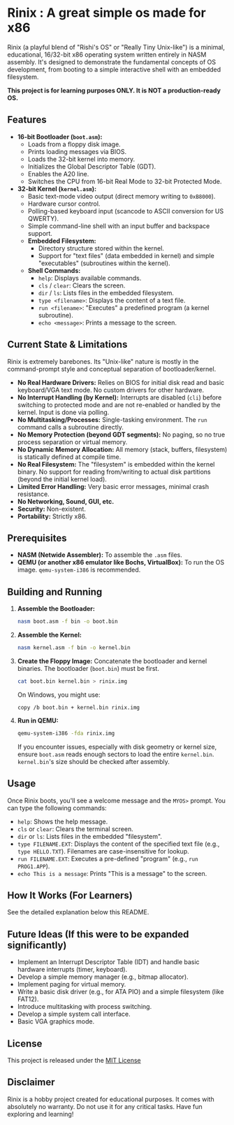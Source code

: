 # Rinix : A great simple os made for x86 

Rinix (a playful blend of "Rishi's OS" or "Really Tiny Unix-like") is a minimal, educational, 16/32-bit x86 operating system written entirely in NASM assembly. It's designed to demonstrate the fundamental concepts of OS development, from booting to a simple interactive shell with an embedded filesystem.

**This project is for learning purposes ONLY. It is NOT a production-ready OS.**

## Features

*   **16-bit Bootloader (`boot.asm`):**
    *   Loads from a floppy disk image.
    *   Prints loading messages via BIOS.
    *   Loads the 32-bit kernel into memory.
    *   Initializes the Global Descriptor Table (GDT).
    *   Enables the A20 line.
    *   Switches the CPU from 16-bit Real Mode to 32-bit Protected Mode.
*   **32-bit Kernel (`kernel.asm`):**
    *   Basic text-mode video output (direct memory writing to `0xB8000`).
    *   Hardware cursor control.
    *   Polling-based keyboard input (scancode to ASCII conversion for US QWERTY).
    *   Simple command-line shell with an input buffer and backspace support.
    *   **Embedded Filesystem:**
        *   Directory structure stored within the kernel.
        *   Support for "text files" (data embedded in kernel) and simple "executables" (subroutines within the kernel).
    *   **Shell Commands:**
        *   `help`: Displays available commands.
        *   `cls` / `clear`: Clears the screen.
        *   `dir` / `ls`: Lists files in the embedded filesystem.
        *   `type <filename>`: Displays the content of a text file.
        *   `run <filename>`: "Executes" a predefined program (a kernel subroutine).
        *   `echo <message>`: Prints a message to the screen.

## Current State & Limitations

Rinix is extremely barebones. Its "Unix-like" nature is mostly in the command-prompt style and conceptual separation of bootloader/kernel.

*   **No Real Hardware Drivers:** Relies on BIOS for initial disk read and basic keyboard/VGA text mode. No custom drivers for other hardware.
*   **No Interrupt Handling (by Kernel):** Interrupts are disabled (`cli`) before switching to protected mode and are not re-enabled or handled by the kernel. Input is done via polling.
*   **No Multitasking/Processes:** Single-tasking environment. The `run` command calls a subroutine directly.
*   **No Memory Protection (beyond GDT segments):** No paging, so no true process separation or virtual memory.
*   **No Dynamic Memory Allocation:** All memory (stack, buffers, filesystem) is statically defined at compile time.
*   **No Real Filesystem:** The "filesystem" is embedded within the kernel binary. No support for reading from/writing to actual disk partitions (beyond the initial kernel load).
*   **Limited Error Handling:** Very basic error messages, minimal crash resistance.
*   **No Networking, Sound, GUI, etc.**
*   **Security:** Non-existent.
*   **Portability:** Strictly x86.

## Prerequisites

*   **NASM (Netwide Assembler):** To assemble the `.asm` files.
*   **QEMU (or another x86 emulator like Bochs, VirtualBox):** To run the OS image. `qemu-system-i386` is recommended.

## Building and Running

1.  **Assemble the Bootloader:**
    ```bash
    nasm boot.asm -f bin -o boot.bin
    ```
2.  **Assemble the Kernel:**
    ```bash
    nasm kernel.asm -f bin -o kernel.bin
    ```
3.  **Create the Floppy Image:**
    Concatenate the bootloader and kernel binaries. The bootloader (`boot.bin`) must be first.
    ```bash
    cat boot.bin kernel.bin > rinix.img
    ```
    On Windows, you might use:
    ```batch
    copy /b boot.bin + kernel.bin rinix.img
    ```
4.  **Run in QEMU:**
    ```bash
    qemu-system-i386 -fda rinix.img
    ```
    If you encounter issues, especially with disk geometry or kernel size, ensure `boot.asm` reads enough sectors to load the entire `kernel.bin`. `kernel.bin`'s size should be checked after assembly.

## Usage

Once Rinix boots, you'll see a welcome message and the `MYOS>` prompt. You can type the following commands:

*   `help`: Shows the help message.
*   `cls` or `clear`: Clears the terminal screen.
*   `dir` or `ls`: Lists files in the embedded "filesystem".
*   `type FILENAME.EXT`: Displays the content of the specified text file (e.g., `type HELLO.TXT`). Filenames are case-insensitive for lookup.
*   `run FILENAME.EXT`: Executes a pre-defined "program" (e.g., `run PROG1.APP`).
*   `echo This is a message`: Prints "This is a message" to the screen.

## How It Works (For Learners)

See the detailed explanation below this README.

## Future Ideas (If this were to be expanded significantly)

*   Implement an Interrupt Descriptor Table (IDT) and handle basic hardware interrupts (timer, keyboard).
*   Develop a simple memory manager (e.g., bitmap allocator).
*   Implement paging for virtual memory.
*   Write a basic disk driver (e.g., for ATA PIO) and a simple filesystem (like FAT12).
*   Introduce multitasking with process switching.
*   Develop a simple system call interface.
*   Basic VGA graphics mode.

## License

This project is released under the [MIT License](LICENSE.md)

## Disclaimer

Rinix is a hobby project created for educational purposes. It comes with absolutely no warranty. Do not use it for any critical tasks. Have fun exploring and learning!